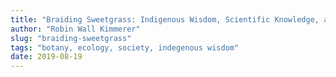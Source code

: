 ```yaml
---
title: "Braiding Sweetgrass: Indigenous Wisdom, Scientific Knowledge, and the Teaching of Plants"
author: "Robin Wall Kimmerer"
slug: "braiding-sweetgrass"
tags: "botany, ecology, society, indegenous wisdom"
date: 2019-08-19
---
```

